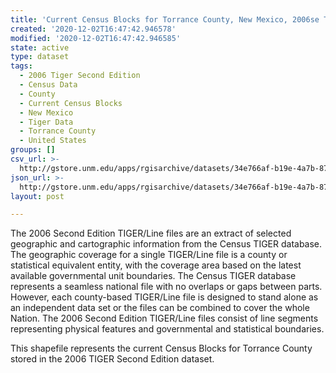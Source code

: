 ```yaml
---
title: 'Current Census Blocks for Torrance County, New Mexico, 2006se TIGER'
created: '2020-12-02T16:47:42.946578'
modified: '2020-12-02T16:47:42.946585'
state: active
type: dataset
tags:
  - 2006 Tiger Second Edition
  - Census Data
  - County
  - Current Census Blocks
  - New Mexico
  - Tiger Data
  - Torrance County
  - United States
groups: []
csv_url: >-
  http://gstore.unm.edu/apps/rgisarchive/datasets/34e766af-b19e-4a7b-87ff-b5b6dbabbb32/tgr2006se_torr_blkcu.derived.csv
json_url: >-
  http://gstore.unm.edu/apps/rgisarchive/datasets/34e766af-b19e-4a7b-87ff-b5b6dbabbb32/tgr2006se_torr_blkcu.derived.json
layout: post

---
```

The 2006 Second Edition TIGER/Line files are an extract of selected geographic and cartographic information from the Census TIGER database.  The geographic coverage for a single TIGER/Line file is a county or statistical equivalent entity, with the coverage area based on the latest available governmental unit boundaries. The Census TIGER database represents a seamless national file with no overlaps or gaps between parts.  However, each county-based TIGER/Line file is designed to stand alone as an independent data set or the files can be combined to cover the whole Nation.  The 2006 Second Edition  TIGER/Line files consist of line segments representing physical features and governmental and statistical boundaries.  

This shapefile represents the current Census Blocks for Torrance County stored in the 2006 TIGER Second Edition dataset.
